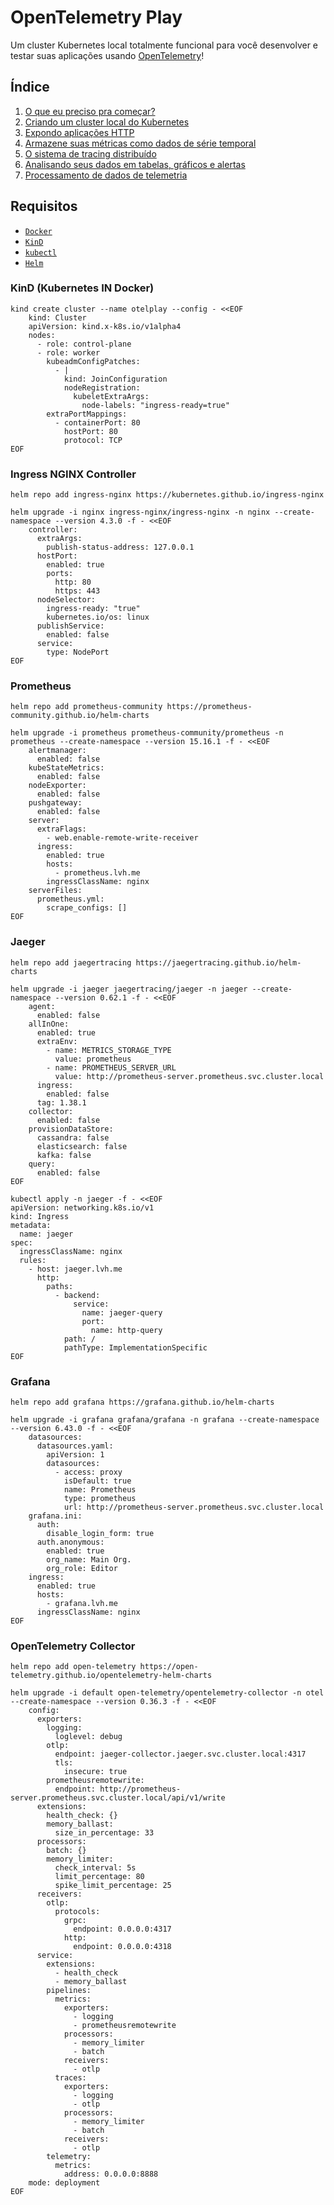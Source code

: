 # OpenTelemetry Play

Um cluster Kubernetes local totalmente funcional para você desenvolver e testar suas aplicações
usando [OpenTelemetry](https://opentelemetry.io/)!

## Índice

1. [O que eu preciso pra começar?](#requisitos)
1. [Criando um cluster local do Kubernetes](#kind-kubernetes-in-docker)
1. [Expondo aplicações HTTP](#ingress-nginx-controller)
1. [Armazene suas métricas como dados de série temporal](#prometheus)
1. [O sistema de tracing distribuído](#jaeger)
1. [Analisando seus dados em tabelas, gráficos e alertas](#grafana)
1. [Processamento de dados de telemetria](#opentelemetry-collector)

## Requisitos

* [`Docker`](https://docs.docker.com/get-docker/)
* [`KinD`](https://kind.sigs.k8s.io/docs/user/quick-start/#installation)
* [`kubectl`](https://kubernetes.io/docs/tasks/tools/install-kubectl)
* [`Helm`](https://helm.sh/docs/intro/install/)

### KinD (Kubernetes IN Docker)

```shell
kind create cluster --name otelplay --config - <<EOF
    kind: Cluster
    apiVersion: kind.x-k8s.io/v1alpha4
    nodes:
      - role: control-plane
      - role: worker
        kubeadmConfigPatches:
          - |
            kind: JoinConfiguration
            nodeRegistration:
              kubeletExtraArgs:
                node-labels: "ingress-ready=true"
        extraPortMappings:
          - containerPort: 80
            hostPort: 80
            protocol: TCP
EOF
```

### Ingress NGINX Controller

```shell
helm repo add ingress-nginx https://kubernetes.github.io/ingress-nginx                
```

```shell
helm upgrade -i nginx ingress-nginx/ingress-nginx -n nginx --create-namespace --version 4.3.0 -f - <<EOF
    controller:
      extraArgs:
        publish-status-address: 127.0.0.1
      hostPort:
        enabled: true
        ports:
          http: 80
          https: 443
      nodeSelector:
        ingress-ready: "true"
        kubernetes.io/os: linux
      publishService:
        enabled: false
      service:
        type: NodePort
EOF
```

### Prometheus

```shell
helm repo add prometheus-community https://prometheus-community.github.io/helm-charts        
```

```shell
helm upgrade -i prometheus prometheus-community/prometheus -n prometheus --create-namespace --version 15.16.1 -f - <<EOF
    alertmanager:
      enabled: false
    kubeStateMetrics:
      enabled: false
    nodeExporter:
      enabled: false
    pushgateway:
      enabled: false
    server:
      extraFlags:
        - web.enable-remote-write-receiver
      ingress:
        enabled: true
        hosts:
          - prometheus.lvh.me
        ingressClassName: nginx
    serverFiles:
      prometheus.yml:
        scrape_configs: []
EOF
```

### Jaeger

```shell
helm repo add jaegertracing https://jaegertracing.github.io/helm-charts               
```

```shell
helm upgrade -i jaeger jaegertracing/jaeger -n jaeger --create-namespace --version 0.62.1 -f - <<EOF
    agent:
      enabled: false
    allInOne:
      enabled: true
      extraEnv:
        - name: METRICS_STORAGE_TYPE
          value: prometheus
        - name: PROMETHEUS_SERVER_URL
          value: http://prometheus-server.prometheus.svc.cluster.local
      ingress:
        enabled: false
      tag: 1.38.1
    collector:
      enabled: false
    provisionDataStore:
      cassandra: false
      elasticsearch: false
      kafka: false
    query:
      enabled: false
EOF
```

```shell
kubectl apply -n jaeger -f - <<EOF
apiVersion: networking.k8s.io/v1
kind: Ingress
metadata:
  name: jaeger
spec:
  ingressClassName: nginx
  rules:
    - host: jaeger.lvh.me
      http:
        paths:
          - backend:
              service:
                name: jaeger-query
                port:
                  name: http-query
            path: /
            pathType: ImplementationSpecific
EOF
```

### Grafana

```shell
helm repo add grafana https://grafana.github.io/helm-charts                     
```

```shell
helm upgrade -i grafana grafana/grafana -n grafana --create-namespace --version 6.43.0 -f - <<EOF
    datasources:
      datasources.yaml:
        apiVersion: 1
        datasources:
          - access: proxy
            isDefault: true
            name: Prometheus
            type: prometheus
            url: http://prometheus-server.prometheus.svc.cluster.local
    grafana.ini:
      auth:
        disable_login_form: true
      auth.anonymous:
        enabled: true
        org_name: Main Org.
        org_role: Editor
    ingress:
      enabled: true
      hosts:
        - grafana.lvh.me
      ingressClassName: nginx
EOF
```

### OpenTelemetry Collector

```shell
helm repo add open-telemetry https://open-telemetry.github.io/opentelemetry-helm-charts
```

```shell
helm upgrade -i default open-telemetry/opentelemetry-collector -n otel --create-namespace --version 0.36.3 -f - <<EOF
    config:
      exporters:
        logging:
          loglevel: debug
        otlp:
          endpoint: jaeger-collector.jaeger.svc.cluster.local:4317
          tls:
            insecure: true
        prometheusremotewrite:
          endpoint: http://prometheus-server.prometheus.svc.cluster.local/api/v1/write
      extensions:
        health_check: {}
        memory_ballast:
          size_in_percentage: 33
      processors:
        batch: {}
        memory_limiter:
          check_interval: 5s
          limit_percentage: 80
          spike_limit_percentage: 25
      receivers:
        otlp:
          protocols:
            grpc:
              endpoint: 0.0.0.0:4317
            http:
              endpoint: 0.0.0.0:4318
      service:
        extensions:
          - health_check
          - memory_ballast
        pipelines:
          metrics:
            exporters:
              - logging
              - prometheusremotewrite
            processors:
              - memory_limiter
              - batch
            receivers:
              - otlp
          traces:
            exporters:
              - logging
              - otlp
            processors:
              - memory_limiter
              - batch
            receivers:
              - otlp
        telemetry:
          metrics:
            address: 0.0.0.0:8888
    mode: deployment
EOF
```
